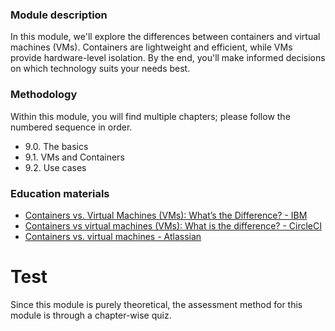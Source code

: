 ### Module description
In this module, we'll explore the differences between containers and virtual machines (VMs). Containers are lightweight and efficient, while VMs provide hardware-level isolation. By the end, you'll make informed decisions on which technology suits your needs best.

### Methodology
Within this module, you will find multiple chapters; please follow the numbered sequence in order.

- 9.0. The basics 
- 9.1. VMs and Containers
- 9.2. Use cases

### Education materials
* [Containers vs. Virtual Machines (VMs): What’s the Difference? - IBM](https://www.ibm.com/blog/containers-vs-vms/)
* [Containers vs virtual machines (VMs): What is the difference? - CircleCI](https://circleci.com/blog/containers-vs-virtual-machines/)
* [Containers vs. virtual machines - Atlassian](https://www.atlassian.com/microservices/cloud-computing/containers-vs-vms)

# Test
Since this module is purely theoretical, the assessment method for this module is through a chapter-wise quiz.